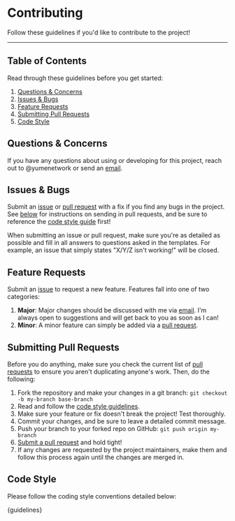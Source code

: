 # Contributing

Follow these guidelines if you'd like to contribute to the project!

---

## Table of Contents

Read through these guidelines before you get started:

1. [Questions & Concerns](#questions--concerns)
2. [Issues & Bugs](#issues--bugs)
3. [Feature Requests](#feature-requests)
4. [Submitting Pull Requests](#submitting-pull-requests)
5. [Code Style](#code-style)

## Questions & Concerns

If you have any questions about using or developing for this project, reach out
to @yumenetwork or send an [email][1].

## Issues & Bugs

Submit an [issue][2] or [pull request][3] with a fix if you find any bugs in
the project. See [below](#submitting-pull-requests) for instructions on sending
in pull requests, and be sure to reference the [code style guide](#code-style)
first!

When submitting an issue or pull request, make sure you're as detailed as possible
and fill in all answers to questions asked in the templates. For example, an issue
that simply states "X/Y/Z isn't working!" will be closed.

## Feature Requests

Submit an [issue][2] to request a new feature. Features fall into one of two
categories:

1. **Major**: Major changes should be discussed with me via [email][1]. I'm
   always open to suggestions and will get back to you as soon as I can!
2. **Minor**: A minor feature can simply be added via a [pull request][3].

## Submitting Pull Requests

Before you do anything, make sure you check the current list of [pull requests][4]
to ensure you aren't duplicating anyone's work. Then, do the following:

1. Fork the repository and make your changes in a git branch: `git checkout -b my-branch base-branch`
2. Read and follow the [code style guidelines](#code-style).
3. Make sure your feature or fix doesn't break the project! Test thoroughly.
4. Commit your changes, and be sure to leave a detailed commit message.
5. Push your branch to your forked repo on GitHub: `git push origin my-branch`
6. [Submit a pull request][3] and hold tight!
7. If any changes are requested by the project maintainers, make them and follow
   this process again until the changes are merged in.

## Code Style

Please follow the coding style conventions detailed below:

{guidelines}

[1]: mailto:yume.network@protonmail.com
[2]: https://github.com/yumenetwork/Yume-bot/issues/new
[3]: https://github.com/yumenetwork/Yume-bot/compare
[4]: https://github.com/yumenetwork/Yume-bot/pulls
